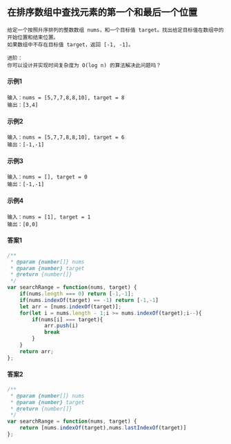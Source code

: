 ## 在排序数组中查找元素的第一个和最后一个位置

    给定一个按照升序排列的整数数组 nums，和一个目标值 target。找出给定目标值在数组中的开始位置和结束位置。
    如果数组中不存在目标值 target，返回 [-1, -1]。

    进阶：
    你可以设计并实现时间复杂度为 O(log n) 的算法解决此问题吗？
#### 示例1
    输入：nums = [5,7,7,8,8,10], target = 8
    输出：[3,4]

#### 示例2
    输入：nums = [5,7,7,8,8,10], target = 6
    输出：[-1,-1]

#### 示例3
    输入：nums = [], target = 0
    输出：[-1,-1] 

#### 示例4
    输入：nums = [1], target = 1
    输出：[0,0] 
#### 答案1
```  javascript
/**
 * @param {number[]} nums
 * @param {number} target
 * @return {number[]}
 */
var searchRange = function(nums, target) {
    if(nums.length === 0) return [-1,-1];
    if(nums.indexOf(target) == -1) return [-1,-1]
    let arr = [nums.indexOf(target)];
    for(let i = nums.length - 1;i >= nums.indexOf(target);i--){
        if(nums[i] === target){
            arr.push(i)
            break
        }
    }
    return arr;
};
```
#### 答案2
```  javascript
/**
 * @param {number[]} nums
 * @param {number} target
 * @return {number[]}
 */
var searchRange = function(nums, target) {
    return [nums.indexOf(target),nums.lastIndexOf(target)]
};
```